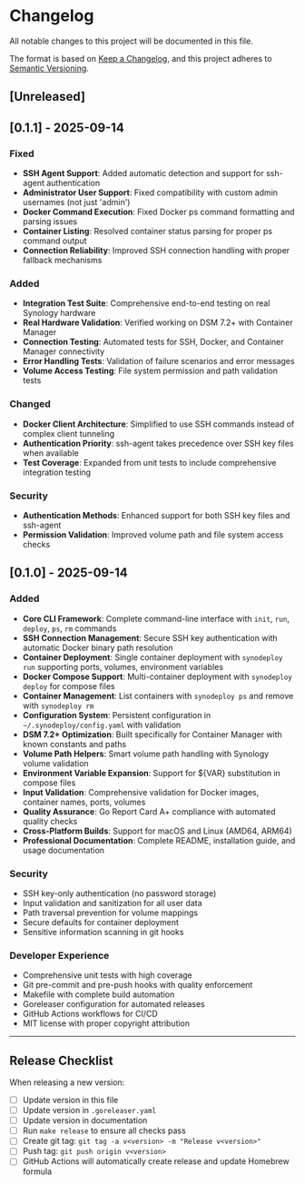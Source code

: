 # Changelog

All notable changes to this project will be documented in this file.

The format is based on [Keep a Changelog](https://keepachangelog.com/en/1.0.0/),
and this project adheres to [Semantic Versioning](https://semver.org/spec/v2.0.0.html).

## [Unreleased]

## [0.1.1] - 2025-09-14

### Fixed
- **SSH Agent Support**: Added automatic detection and support for ssh-agent authentication
- **Administrator User Support**: Fixed compatibility with custom admin usernames (not just 'admin')
- **Docker Command Execution**: Fixed Docker ps command formatting and parsing issues
- **Container Listing**: Resolved container status parsing for proper ps command output
- **Connection Reliability**: Improved SSH connection handling with proper fallback mechanisms

### Added
- **Integration Test Suite**: Comprehensive end-to-end testing on real Synology hardware
- **Real Hardware Validation**: Verified working on DSM 7.2+ with Container Manager
- **Connection Testing**: Automated tests for SSH, Docker, and Container Manager connectivity
- **Error Handling Tests**: Validation of failure scenarios and error messages
- **Volume Access Testing**: File system permission and path validation tests

### Changed
- **Docker Client Architecture**: Simplified to use SSH commands instead of complex client tunneling
- **Authentication Priority**: ssh-agent takes precedence over SSH key files when available
- **Test Coverage**: Expanded from unit tests to include comprehensive integration testing

### Security
- **Authentication Methods**: Enhanced support for both SSH key files and ssh-agent
- **Permission Validation**: Improved volume path and file system access checks

## [0.1.0] - 2025-09-14

### Added
- **Core CLI Framework**: Complete command-line interface with `init`, `run`, `deploy`, `ps`, `rm` commands
- **SSH Connection Management**: Secure SSH key authentication with automatic Docker binary path resolution
- **Container Deployment**: Single container deployment with `synodeploy run` supporting ports, volumes, environment variables
- **Docker Compose Support**: Multi-container deployment with `synodeploy deploy` for compose files
- **Container Management**: List containers with `synodeploy ps` and remove with `synodeploy rm`
- **Configuration System**: Persistent configuration in `~/.synodeploy/config.yaml` with validation
- **DSM 7.2+ Optimization**: Built specifically for Container Manager with known constants and paths
- **Volume Path Helpers**: Smart volume path handling with Synology volume validation
- **Environment Variable Expansion**: Support for ${VAR} substitution in compose files
- **Input Validation**: Comprehensive validation for Docker images, container names, ports, volumes
- **Quality Assurance**: Go Report Card A+ compliance with automated quality checks
- **Cross-Platform Builds**: Support for macOS and Linux (AMD64, ARM64)
- **Professional Documentation**: Complete README, installation guide, and usage documentation

### Security
- SSH key-only authentication (no password storage)
- Input validation and sanitization for all user data
- Path traversal prevention for volume mappings
- Secure defaults for container deployment
- Sensitive information scanning in git hooks

### Developer Experience
- Comprehensive unit tests with high coverage
- Git pre-commit and pre-push hooks with quality enforcement
- Makefile with complete build automation
- Goreleaser configuration for automated releases
- GitHub Actions workflows for CI/CD
- MIT license with proper copyright attribution

---

## Release Checklist

When releasing a new version:

- [ ] Update version in this file
- [ ] Update version in `.goreleaser.yaml`
- [ ] Update version in documentation
- [ ] Run `make release` to ensure all checks pass
- [ ] Create git tag: `git tag -a v<version> -m "Release v<version>"`
- [ ] Push tag: `git push origin v<version>`
- [ ] GitHub Actions will automatically create release and update Homebrew formula